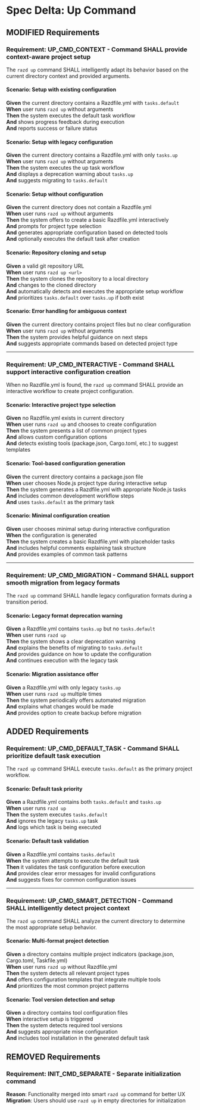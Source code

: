# Spec Delta: Up Command

## MODIFIED Requirements

### Requirement: UP_CMD_CONTEXT - Command SHALL provide context-aware project setup
The `razd up` command SHALL intelligently adapt its behavior based on the current directory context and provided arguments.

#### Scenario: Setup with existing configuration
**Given** the current directory contains a Razdfile.yml with `tasks.default`  
**When** user runs `razd up` without arguments  
**Then** the system executes the default task workflow  
**And** shows progress feedback during execution  
**And** reports success or failure status  

#### Scenario: Setup with legacy configuration
**Given** the current directory contains a Razdfile.yml with only `tasks.up`  
**When** user runs `razd up` without arguments  
**Then** the system executes the up task workflow  
**And** displays a deprecation warning about `tasks.up`  
**And** suggests migrating to `tasks.default`  

#### Scenario: Setup without configuration
**Given** the current directory does not contain a Razdfile.yml  
**When** user runs `razd up` without arguments  
**Then** the system offers to create a basic Razdfile.yml interactively  
**And** prompts for project type selection  
**And** generates appropriate configuration based on detected tools  
**And** optionally executes the default task after creation  

#### Scenario: Repository cloning and setup
**Given** a valid git repository URL  
**When** user runs `razd up <url>`  
**Then** the system clones the repository to a local directory  
**And** changes to the cloned directory  
**And** automatically detects and executes the appropriate setup workflow  
**And** prioritizes `tasks.default` over `tasks.up` if both exist  

#### Scenario: Error handling for ambiguous context
**Given** the current directory contains project files but no clear configuration  
**When** user runs `razd up` without arguments  
**Then** the system provides helpful guidance on next steps  
**And** suggests appropriate commands based on detected project type  

---

### Requirement: UP_CMD_INTERACTIVE - Command SHALL support interactive configuration creation
When no Razdfile.yml is found, the `razd up` command SHALL provide an interactive workflow to create project configuration.

#### Scenario: Interactive project type selection
**Given** no Razdfile.yml exists in current directory  
**When** user runs `razd up` and chooses to create configuration  
**Then** the system presents a list of common project types  
**And** allows custom configuration options  
**And** detects existing tools (package.json, Cargo.toml, etc.) to suggest templates  

#### Scenario: Tool-based configuration generation
**Given** the current directory contains a package.json file  
**When** user chooses Node.js project type during interactive setup  
**Then** the system generates a Razdfile.yml with appropriate Node.js tasks  
**And** includes common development workflow steps  
**And** uses `tasks.default` as the primary task  

#### Scenario: Minimal configuration creation
**Given** user chooses minimal setup during interactive configuration  
**When** the configuration is generated  
**Then** the system creates a basic Razdfile.yml with placeholder tasks  
**And** includes helpful comments explaining task structure  
**And** provides examples of common task patterns  

---

### Requirement: UP_CMD_MIGRATION - Command SHALL support smooth migration from legacy formats
The `razd up` command SHALL handle legacy configuration formats during a transition period.

#### Scenario: Legacy format deprecation warning
**Given** a Razdfile.yml contains `tasks.up` but no `tasks.default`  
**When** user runs `razd up`  
**Then** the system shows a clear deprecation warning  
**And** explains the benefits of migrating to `tasks.default`  
**And** provides guidance on how to update the configuration  
**And** continues execution with the legacy task  

#### Scenario: Migration assistance offer
**Given** a Razdfile.yml with only legacy `tasks.up`  
**When** user runs `razd up` multiple times  
**Then** the system periodically offers automated migration  
**And** explains what changes would be made  
**And** provides option to create backup before migration  

## ADDED Requirements

### Requirement: UP_CMD_DEFAULT_TASK - Command SHALL prioritize default task execution
The `razd up` command SHALL execute `tasks.default` as the primary project workflow.

#### Scenario: Default task priority
**Given** a Razdfile.yml contains both `tasks.default` and `tasks.up`  
**When** user runs `razd up`  
**Then** the system executes `tasks.default`  
**And** ignores the legacy `tasks.up` task  
**And** logs which task is being executed  

#### Scenario: Default task validation
**Given** a Razdfile.yml contains `tasks.default`  
**When** the system attempts to execute the default task  
**Then** it validates the task configuration before execution  
**And** provides clear error messages for invalid configurations  
**And** suggests fixes for common configuration issues  

---

### Requirement: UP_CMD_SMART_DETECTION - Command SHALL intelligently detect project context
The `razd up` command SHALL analyze the current directory to determine the most appropriate setup behavior.

#### Scenario: Multi-format project detection
**Given** a directory contains multiple project indicators (package.json, Cargo.toml, Taskfile.yml)  
**When** user runs `razd up` without Razdfile.yml  
**Then** the system detects all relevant project types  
**And** offers configuration templates that integrate multiple tools  
**And** prioritizes the most common project patterns  

#### Scenario: Tool version detection and setup
**Given** a directory contains tool configuration files  
**When** interactive setup is triggered  
**Then** the system detects required tool versions  
**And** suggests appropriate mise configuration  
**And** includes tool installation in the generated default task  

## REMOVED Requirements

### Requirement: INIT_CMD_SEPARATE - Separate initialization command
**Reason**: Functionality merged into smart `razd up` command for better UX  
**Migration**: Users should use `razd up` in empty directories for initialization